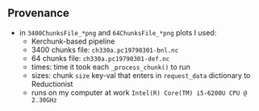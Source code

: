 ## Provenance

- in `3400ChunksFile_*png` and `64ChunksFile_*png` plots I used:
  - Kerchunk-based pipeline
  - 3400 chunks file: `ch330a.pc19790301-bnl.nc`
  - 64 chunks file: `ch330a.pc19790301-def.nc`
  - times: time it took each `_process_chunk()` to run
  - sizes: chunk `size` key-val that enters in `request_data` dictionary to Reductionist
  - runs on my computer at work `Intel(R) Core(TM) i5-6200U CPU @ 2.30GHz`

